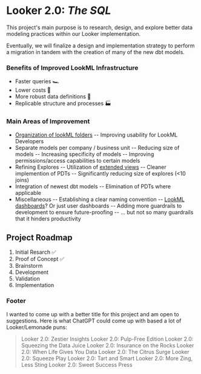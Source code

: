 # Looker 2.0: _The SQL_

This project's main purpose is to research, design, and explore better
data modeling practices within our Looker implementation.

Eventually, we will finalize a design and implementation strategy to
perform a migration in tandem with the creation of many of the new
dbt models.

### Benefits of Improved LookML Infrastructure

- Faster queries 🏎️
- Lower costs 💸
- More robust data definitions 📖
- Replicable structure and processes 🏭

### Main Areas of Improvement

- [Organization of lookML folders]
-- Improving usability for LookML Developers
- Separate models per company / business unit
-- Reducing size of models
-- Increasing specificity of models
-- Improving permissions/access capabilities to certain models
- Refining Explores
-- Utilization of [extended views]
-- Cleaner implemention of PDTs
-- Significantly reducing size of explores (<10 joins)
- Integration of newest dbt models
-- Elimination of PDTs where applicable
- Miscellaneous
-- Establishing a clear naming convention
-- [LookML dashboards]? Or just user dashboards
-- Adding more guardrails to development to ensure future-proofing
-- ... but not so many guardrails that it hinders productivity

## Project Roadmap
1. Initial Resarch ✅
2. Proof of Concept ✅
3. Brainstorm
4. Development
5. Validation
6. Implementation

### Footer
I wanted to come up with a better title for this project and am open to suggestions.
Here is what ChatGPT could come up with based a lot of Looker/Lemonade puns:

> Looker 2.0: Zestier Insights
> Looker 2.0: Pulp-Free Edition
> Looker 2.0: Squeezing the Data Juice
> Looker 2.0: Insurance on the Rocks
> Looker 2.0: When Life Gives You Data
> Looker 2.0: The Citrus Surge
> Looker 2.0: Squeeze Play
> Looker 2.0: Tart and Smart
> Looker 2.0: More Zing, Less Sting
> Looker 2.0: Sweet Success Press

[//]: # (These are reference links used in the body of this note and get stripped out when the markdown processor does its job. There is no need to format nicely because it shouldn't be seen.)

   [extended views]: <https://medium.com/@dataplatr/mastering-large-projects-in-google-looker-structured-model-creation-and-management-f284327cec18>
   [Organization of lookML folders]: <https://medium.com/slateco-blog/how-to-structure-your-lookml-project-5682d178a3ca>
   [LookML dashboards]: <https://cloud.google.com/looker/docs/building-lookml-dashboards>
